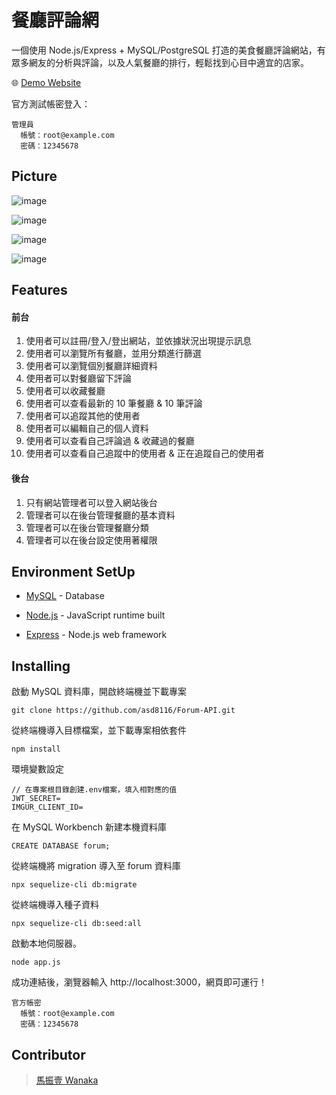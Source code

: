 # 餐廳評論網

一個使用 Node.js/Express + MySQL/PostgreSQL 打造的美食餐廳評論網站，有眾多網友的分析與評論，以及人氣餐廳的排行，輕鬆找到心目中適宜的店家。

🌐 [Demo Website](https://forum-backend-api.herokuapp.com)

官方測試帳密登入：

```
管理員
  帳號：root@example.com
  密碼：12345678
```

## Picture

![image](https://i.imgur.com/08g4bym.jpg)

![image](https://i.imgur.com/rOzlzZl.jpg)

![image](https://i.imgur.com/ySpQaY7.jpg)

![image](https://i.imgur.com/gp6ewSl.jpg)

## Features

#### 前台

1. 使用者可以註冊/登入/登出網站，並依據狀況出現提示訊息
2. 使用者可以瀏覽所有餐廳，並用分類進行篩選
3. 使用者可以瀏覽個別餐廳詳細資料
4. 使用者可以對餐廳留下評論
5. 使用者可以收藏餐廳
6. 使用者可以查看最新的 10 筆餐廳 & 10 筆評論
7. 使用者可以追蹤其他的使用者
8. 使用者可以編輯自己的個人資料
9. 使用者可以查看自己評論過 & 收藏過的餐廳
10. 使用者可以查看自己追蹤中的使用者 & 正在追蹤自己的使用者

#### 後台

1. 只有網站管理者可以登入網站後台
2. 管理者可以在後台管理餐廳的基本資料
3. 管理者可以在後台管理餐廳分類
4. 管理者可以在後台設定使用著權限

## Environment SetUp

- [MySQL](https://downloads.mysql.com/archives/) - Database

* [Node.js](https://nodejs.org/en/) - JavaScript runtime built

- [Express](https://expressjs.com/zh-tw/starter/installing.html) - Node.js web framework

## Installing

啟動 MySQL 資料庫，開啟終端機並下載專案

```
git clone https://github.com/asd8116/Forum-API.git
```

從終端機導入目標檔案，並下載專案相依套件

```
npm install
```

環境變數設定

```
// 在專案根目錄創建.env檔案，填入相對應的值
JWT_SECRET=
IMGUR_CLIENT_ID=
```

在 MySQL Workbench 新建本機資料庫

```
CREATE DATABASE forum;
```

從終端機將 migration 導入至 forum 資料庫

```
npx sequelize-cli db:migrate
```

從終端機導入種子資料

```
npx sequelize-cli db:seed:all
```

啟動本地伺服器。

```
node app.js
```

成功連結後，瀏覽器輸入 http://localhost:3000，網頁即可運行！

```
官方帳密
  帳號：root@example.com
  密碼：12345678
```

## Contributor

> [馬振壹 Wanaka](https://github.com/asd8116)
